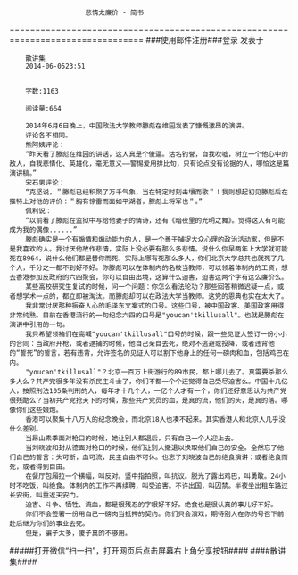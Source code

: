                        悲情太廉价 - 简书
================================================================================
###使用邮件注册###登录        发表于


        
        散讲集
        2014-06-0523:51


        字数:1163

        阅读量:664

        2014年6月6日晚上，中国政法大学教师滕彪在维园发表了慷慨激昂的演讲。
        评论各不相同。
        熊阿姨评论：
        “昨天看了滕彪在维园的讲话，这人真是个傻逼。沽名钓誉，自我吹嘘，树立一个他心中的敌人，自我悲情化、英雄化，毫无意义——警惕爱用排比句，只有论点没有论据的人，哪怕这是篇演讲稿。”
        宋石男评论：
        “克坚说，＂滕彪已经积聚了万千气象，当在特定时刻击壤而歌＂！我则想起初见滕彪后在推特上对他的评价：＂胸有惊雷而面如平湖者，滕彪上将军也＂。”
        佩利说：
        “以前看了滕彪在监狱中写给他妻子的情诗，还有《暗夜里的光明之舞》。觉得这人有可能成为我的偶像......”
        滕彪确实是一个有煽情和煽动能力的人，是一个善于捕捉大众心理的政治活动家，但是不是我喜欢的人。我讨厌他故作悲情，实际上没必要有那么多悲情。说什么你早两年上大学就可能死在8964，说什么他们都是替你而死，实际上哪有死那么多人，你们北京大学总共也就死了几个人，千分之一都不到好不好。你滕彪可以在体制内的名校当教师，可以领着体制内的工资，想去香港参加反政府的六四聚会，你可以自由出境，这算什么迫害，迫害这两个字有这么廉价么。
        某些高校研究生复试的时候，问一个问题：你怎么看法轮功？那些回答稍微迟疑一点，或者想学术一点的，都立即被淘汰。而滕彪却可以在政法大学当教师。这党的恩典也实在太大了。
        我非常讨厌那种振奋人心的毛泽东文案式的口号。这些口号，被中国政客、美国政客用得非常纯熟。目前在香港流行的一句纪念六四的口号是"youcan'tkillusall"。也就是滕彪在演讲中引用的一句。
        我只希望领袖们在高喊"youcan'tkillusall"口号的时候，跟一些见证人签订一份小小的合同：当政府开枪，或者逮捕的时候，他自己亲自去死，绝对不逃避或投降，或者违背他的“誓死”的誓言，若有违背，允许签名的见证人可以割下他身上的任何一磅肉和血，包括鸡巴在内。
        "youcan'tkillusall"？北京一百万上街游行的89市民，都上哪儿去了。真需要杀那么多人么？共产党很多年没有杀民主斗士了，你们不都一个个还觉得自己受尽迫害么。中国十几亿人，按照刑法105条判刑的人，每年才十几个人，一亿个人才有一个，你们还好意思认为共产党很残酷么？当初共产党抢天下的时候，那些共产党员的血，是真的流，他们的头，是真的落。哪像你们这些娘炮。
        香港可以聚集十八万人的纪念晚会，而北京18人也凑不起来。其实香港人和北京人几乎没什么差别。
        当昂山素季面对枪口的时候，她让别人都退后，只有自己一个人迎上去。
        当刘晓波和封从德面对枪口的时候，他们让别人撤退以换取他们自己的安全。全然忘了他们自己的誓言：头可断，血可流，民主自由不可休。也忘了刘晓波自己的绝食演讲：或者绝食而死，或者得到自由。
        在餐厅包厢拉一个横幅，叫反对。竖中指拍照，叫抗议。脱光了露出鸡巴，叫勇敢。24小时不吃饭，叫绝食。体制内的工作不再续聘，叫受迫害。不许出国，叫囚禁。半夜坐出租车路过长安街，叫重返天安门。
        迫害、斗争、牺牲、流血，都是很残忍的字眼好不好。绝食也是很认真的事儿好不好。
        你们不会签署一份用自己一磅肉当抵押的契约。你们只会演戏，期待别人在你的号召下前赴后继为你们的事业去死。
        但是，骗子太多，傻子真的不够用。
#####打开微信“扫一扫”，打开网页后点击屏幕右上角分享按钮####
        ####散讲集####
      